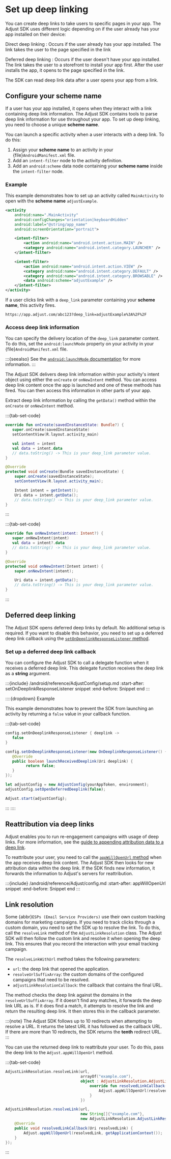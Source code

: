 # Set up deep linking

You can create deep links to take users to specific pages in your app. The Adjust SDK uses different logic depending on if the user already has your app installed on their device:

Direct deep linking
   : Occurs if the user already has your app installed. The link takes the user to the page specified in the link

Deferred deep linking
   : Occurs if the user doesn't have your app installed. The link takes the user to a storefront to install your app first. After the user installs the app, it opens to the page specified in the link.

The SDK can read deep link data after a user opens your app from a link.

## Configure your scheme name

If a user has your app installed, it opens when they interact with a link containing deep link information. The Adjust SDK contains tools to parse deep link information for use throughout your app. To set up deep linking, you need to choose a unique **scheme name**.

You can launch a specific activity when a user interacts with a deep link. To do this:

1. Assign your **scheme name** to an activity in your {file}`AndroidManifest.xml` file.
2. Add an `intent-filter` node to the activity definition.
3. Add an `android:scheme` data node containing your **scheme name** inside the `intent-filter` node.

### Example

This example demonstrates how to set up an activity called `MainActivity` to open with the **scheme name** `adjustExample`.

```xml
<activity
    android:name=".MainActivity"
    android:configChanges="orientation|keyboardHidden"
    android:label="@string/app_name"
    android:screenOrientation="portrait">

    <intent-filter>
        <action android:name="android.intent.action.MAIN" />
        <category android:name="android.intent.category.LAUNCHER" />
    </intent-filter>

    <intent-filter>
        <action android:name="android.intent.action.VIEW" />
        <category android:name="android.intent.category.DEFAULT" />
        <category android:name="android.intent.category.BROWSABLE" />
        <data android:scheme="adjustExample" />
    </intent-filter>
</activity>
```

If a user clicks link with a `deep_link` parameter containing your **scheme name**, this activity fires.

```
https://app.adjust.com/abc123?deep_link=adjustExample%3A%2F%2F
```

### Access deep link information

You can specify the delivery location of the `deep_link` parameter content. To do this, set the `android:launchMode` property on your activity in your {file}`AndroidManifest.xml` file.

:::{seealso}
See the [`android:launchMode` documentation](https://developer.android.com/guide/topics/manifest/activity-element.html) for more information.
:::

The Adjust SDK delivers deep link information within your activity's intent object using either the `onCreate` or `onNewIntent` method. You can access deep link content once the app is launched and one of these methods has fired. You can then access this information in other parts of your app.

Extract deep link information by calling the `getData()` method within the `onCreate` or `onNewIntent` method.

:::{tab-set-code}

```kotlin
override fun onCreate(savedInstanceState: Bundle?) {
   super.onCreate(savedInstanceState)
   setContentView(R.layout.activity_main)

   val intent = intent
   val data = intent.data
   // data.toString() -> This is your deep_link parameter value.
}
```

```java
@Override
protected void onCreate(Bundle savedInstanceState) {
    super.onCreate(savedInstanceState);
    setContentView(R.layout.activity_main);

    Intent intent = getIntent();
    Uri data = intent.getData();
    // data.toString() -> This is your deep_link parameter value.
}
```

:::

:::{tab-set-code}

```kotlin
override fun onNewIntent(intent: Intent?) {
   super.onNewIntent(intent)
   val data = intent?.data
   // data.toString() -> This is your deep_link parameter value.
}
```

```java
@Override
protected void onNewIntent(Intent intent) {
    super.onNewIntent(intent);

    Uri data = intent.getData();
    // data.toString() -> This is your deep_link parameter value.
}
```

:::

## Deferred deep linking

The Adjust SDK opens deferred deep links by default. No additional setup is required. If you want to disable this behavior, you need to set up a deferred deep link callback using the [`setOnDeeplinkResponseListener` method](#android-setondeeplinkresponselistener-invocation).

### Set up a deferred deep link callback

You can configure the Adjust SDK to call a delegate function when it receives a deferred deep link. This delegate function receives the deep link as a **string** argument.

:::{include} /android/reference/AdjustConfig/setup.md
:start-after: setOnDeeplinkResponseListener snippet
:end-before: Snippet end
:::

::::{dropdown} Example

This example demonstrates how to prevent the SDK from launching an activity by returning a `false` value in your callback function.

:::{tab-set-code}

```kotlin
config.setOnDeeplinkResponseListener { deeplink ->
   false
}
```

```java
config.setOnDeeplinkResponseListener(new OnDeeplinkResponseListener() {
   @Override
   public boolean launchReceivedDeeplink(Uri deeplink) {
         return false;
   }
});
```

```javascript
let adjustConfig = new AdjustConfig(yourAppToken, environment);
adjustConfig.setOpenDeferredDeeplink(false);

Adjust.start(adjustConfig);
```

:::
::::

## Reattribution via deep links

Adjust enables you to run re-engagement campaigns with usage of deep links. For more information, see the [guide to appending attribution data to a deep link](hc:deeplink-generator#manage-your-deeplinks).

To reattribute your user, you need to call the [`appWillOpenUrl` method](#android-appwillopenurl-invocation) when the app receives deep link content. The Adjust SDK then looks for new attribution data within the deep link. If the SDK finds new information, it forwards the information to Adjust's servers for reattribution.

:::{include} /android/reference/Adjust/config.md
:start-after: appWillOpenUrl snippet
:end-before: Snippet end
:::

## Link resolution

Some {abbr}`ESPs (Email Service Providers)` use their own custom tracking domains for marketing campaigns. If you need to track clicks through a custom domain, you need to set the SDK up to resolve the link. To do this, call the `resolveLink` method of the `AdjustLinkResolution` class. The Adjust SDK will then follow the custom link and resolve it when opening the deep link. This ensures that you record the interaction with your email tracking campaign.

The `resolveLinkWithUrl` method takes the following parameters:

* `url`: the deep link that opened the application.
* `resolveUrlSuffixArray`: the custom domains of the configured campaigns that need to be resolved.
* `adjustLinkResolutionCallback`: the callback that contains the final URL.

The method checks the deep link against the domains in the `resolveUrlSuffixArray`. If it doesn't find any matches, it forwards the deep link URL as is. If it does find a match, it attempts to resolve the link and return the resulting deep link. It then stores this in the callback parameter.

:::{note}
The Adjust SDK follows up to 10 redirects when attempting to resolve a URL. It returns the latest URL it has followed as the callback URL. If there are more than 10 redirects, the SDK returns the **tenth** redirect URL.
:::

You can use the returned deep link to reattribute your user. To do this, pass the deep link to the `Adjust.appWillOpenUrl` method.

:::{tab-set-code}

```kotlin
AdjustLinkResolution.resolveLink(url, 
                                 arrayOf("example.com"),
                                 object : AdjustLinkResolution.AdjustLinkResolutionCallback {
                                     override fun resolvedLinkCallback(resolvedLink: Uri) {
                                         Adjust.appWillOpenUrl(resolvedLink, applicationContext)
                                     }
                                 })
```

```java
AdjustLinkResolution.resolveLink(url, 
                                 new String[]{"example.com"},
                                 new AdjustLinkResolution.AdjustLinkResolutionCallback() {
    @Override
    public void resolvedLinkCallback(Uri resolvedLink) {
        Adjust.appWillOpenUrl(resolvedLink, getApplicationContext());
    }
});
```

:::
